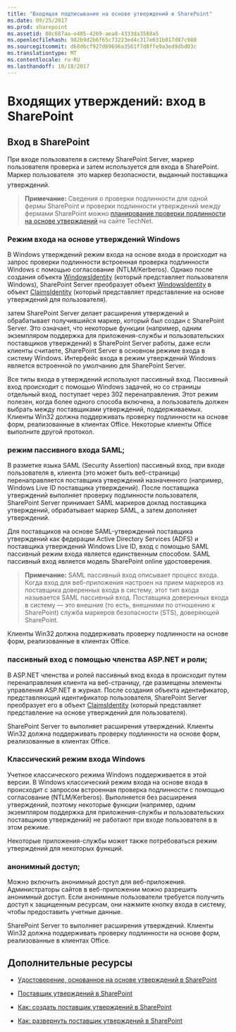 ```yaml
---
title: "Входящая подписывание на основе утверждений в SharePoint"
ms.date: 09/25/2017
ms.prod: sharepoint
ms.assetid: 08c687aa-e485-4269-aea8-4333da3588a5
ms.openlocfilehash: 982b9d2b6f65c73223ed4c317e631b017d87c980
ms.sourcegitcommit: d68d6cf927d69696a3561f7d8ffe9a3ed9dbd03c
ms.translationtype: MT
ms.contentlocale: ru-RU
ms.lasthandoff: 10/18/2017
---
```

# <a name="incoming-claims-signing-into-sharepoint"></a>Входящих утверждений: вход в SharePoint

## <a name="signing-in-to-sharepoint"></a>Вход в SharePoint

При входе пользователя в систему SharePoint Server, маркер пользователя проверка и затем используется для входа в SharePoint. Маркер пользователя  это маркер безопасности, выданный поставщика утверждений.
  
    
    

> **Примечание:** Сведения о проверки подлинности для одной фермы SharePoint и проверки подлинности утверждений между фермами SharePoint можно [планирование проверки подлинности на основе утверждений](http://technet.microsoft.com/en-us/library/cc262350.aspx) на сайте TechNet.
  
    
    


### <a name="windows-claims-mode-sign-in"></a>Режим входа на основе утверждений Windows

В Windows утверждений режим входа на основе входа в происходит на запрос проверки подлинности встроенная проверка подлинности Windows с помощью согласование (NTLM/Kerberos). Однако после создания объекта  [WindowsIdentity](https://msdn.microsoft.com/library/System.Security.Principal.WindowsIdentity.aspx) (который представляет пользователя Windows), SharePoint Server преобразует объект [WindowsIdentity](https://msdn.microsoft.com/library/System.Security.Principal.WindowsIdentity.aspx) в объект [ClaimsIdentity](https://msdn.microsoft.com/library/Microsoft.IdentityModel.Claims.ClaimsIdentity.aspx) (который представляет представление на основе утверждений для пользователя).
  
    
    
затем SharePoint Server делает расширения утверждений и обрабатывает получившийся маркер, который был создан с SharePoint Server. Это означает, что некоторые функции (например, одним экземпляром поддержка для приложения-службы и пользовательских поставщиков утверждений) в SharePoint Server работы, даже если клиенты считаете, SharePoint Server в основном режиме входа в систему Windows. Интерфейс входа в режим утверждений Windows является встроенной по умолчанию для SharePoint Server. 
  
    
    
Все типы входа в утверждений используют пассивный вход. Пассивный вход происходит с помощью Windows задачей, но со страницы отдельный вход, поступает через 302 перенаправления. Этот режим полезен, когда более одного способа включена, а пользователь должен выбрать между поставщиками утверждений, поддерживаемых. Клиенты Win32 должна поддерживать проверку подлинности на основе форм, реализованные в клиентах Office. Некоторые клиенты Office выполните другой протокол.
  
    
    

### <a name="saml-passive-sign-in-mode"></a>режим пассивного входа SAML;

В разметке языка SAML (Security Assertion) пассивный вход, при входе пользователя в, клиента (это может быть веб-страницы) перенаправляется поставщика утверждений назначенного (например, Windows Live ID поставщика утверждений). После поставщика утверждений выполняет проверку подлинности пользователя, SharePoint Server принимает SAML маркеров доклад поставщика утверждений, обрабатывает маркер SAML, а затем дополняет утверждений.
  
    
    
Для поставщиков на основе SAML-утверждений поставщика утверждений как федерации Active Directory Services (ADFS) и поставщика утверждений Windows Live ID, вход с помощью SAML пассивный режим входа является единственным способом. SAML пассивный вход является модель SharePoint online удостоверения.
  
    
    

> **Примечание:** SAML пассивный вход описывает процесс входа. Когда вход для веб-приложения настроен на прием маркеров из поставщика доверенных входа в систему, этот тип входа называется SAML пассивный вход. Поставщика доверенных входа в систему — это внешние (то есть, внешними по отношению к SharePoint) служба маркеров безопасности (STS), доверяющей SharePoint. 
  
    
    

Клиенты Win32 должна поддерживать проверку подлинности на основе форм, реализованные в клиентах Office.
  
    
    

### <a name="aspnet-membership-and-role-passive-sign-in"></a>пассивный вход с помощью членства ASP.NET и роли;

В ASP.NET членства и ролей пассивный вход входа в происходит путем перенаправления клиента на веб-страницу, где размещены элементы управления ASP.NET в журнал. После создания объекта идентификатор, представляющий идентификатор пользователя, SharePoint Server преобразует его в объект  [ClaimsIdentity](https://msdn.microsoft.com/library/Microsoft.IdentityModel.Claims.ClaimsIdentity.aspx) (который представляет представление на основе утверждений для пользователя).
  
    
    
SharePoint Server то выполняет расширения утверждений. Клиенты Win32 должна поддерживать проверку подлинности на основе форм, реализованные в клиентах Office.
  
    
    

### <a name="windows-classic-mode-sign-in"></a>Классический режим входа Windows

Учетное классического режима Windows поддерживается в этой версии. В Windows классический режим входа на основе входа в происходит с запросом встроенная проверка подлинности с помощью согласование (NTLM/Kerberos). Выполняется без расширения утверждений, поэтому некоторые функции (например, одним экземпляром поддержка для приложения-службы и пользовательских поставщиков утверждений) не работают при входе пользователя в в этом режиме.
  
    
    
Некоторые приложения-службы может также потребоваться режим утверждений для некоторых функций. 
  
    
    

### <a name="anonymous-access"></a>анонимный доступ;

Можно включить анонимный доступ для веб-приложения. Администраторы сайтов в веб-приложении можно разрешить анонимный доступ. Если анонимные пользователи требуется получить доступ к защищенным ресурсам, они нажмите кнопку входа в систему, чтобы предоставить учетные данные. 
  
    
    
SharePoint Server то выполняет расширения утверждений. Клиенты Win32 должна поддерживать проверку подлинности на основе форм, реализованные в клиентах Office.
  
    
    

## <a name="additional-resources"></a>Дополнительные ресурсы
<a name="bk_addresources"> </a>


-  [Удостоверение, основанное на основе утверждений в SharePoint](claims-based-identity-in-sharepoint.md)
    
  
-  [Поставщик утверждений в SharePoint](claims-provider-in-sharepoint.md)
    
  
-  [Как: создать поставщик утверждений в SharePoint](how-to-create-a-claims-provider-in-sharepoint.md)
    
  
-  [Как: развернуть поставщик утверждений в SharePoint](how-to-deploy-a-claims-provider-in-sharepoint.md)
    
  

